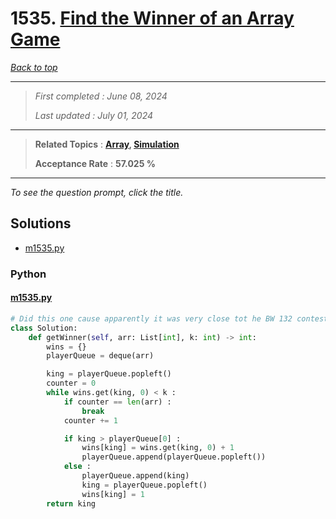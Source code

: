 # 1535. [Find the Winner of an Array Game](<https://leetcode.com/problems/find-the-winner-of-an-array-game>)

*[Back to top](<../README.md>)*

------

> *First completed : June 08, 2024*
>
> *Last updated : July 01, 2024*


------

> **Related Topics** : **[Array](<by_topic/Array.md>), [Simulation](<by_topic/Simulation.md>)**
>
> **Acceptance Rate** : **57.025 %**


------

*To see the question prompt, click the title.*

## Solutions

- [m1535.py](<../my-submissions/m1535.py>)
### Python
#### [m1535.py](<../my-submissions/m1535.py>)
```Python
# Did this one cause apparently it was very close tot he BW 132 contest q2 and it was lol
class Solution:
    def getWinner(self, arr: List[int], k: int) -> int:
        wins = {}
        playerQueue = deque(arr)

        king = playerQueue.popleft()
        counter = 0
        while wins.get(king, 0) < k :
            if counter == len(arr) :
                break
            counter += 1

            if king > playerQueue[0] :
                wins[king] = wins.get(king, 0) + 1
                playerQueue.append(playerQueue.popleft())
            else :
                playerQueue.append(king)
                king = playerQueue.popleft()
                wins[king] = 1
        return king
```

